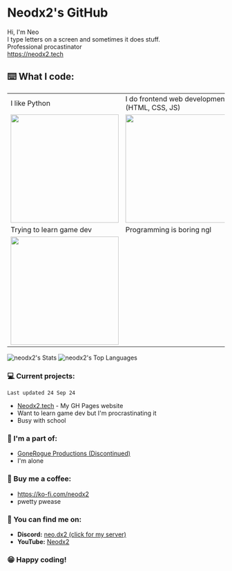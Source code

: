# Neodx2's GitHub

Hi, I'm Neo<br/>
I type letters on a screen and sometimes it does stuff.<br/>
Professional procastinator<br/>
https://neodx2.tech

## ⌨️ What I code:
| | |
|---|---|
| I like Python | I do frontend web development (HTML, CSS, JS) |
| <img src="https://github.com/Neodx2/Neodx2/blob/main/python-beloved.gif" height="250" width="250"> | <img src="https://github.com/Neodx2/Neodx2/blob/main/css-html.gif" height="250" width="250"> |
| Trying to learn game dev | Programming is boring ngl |
| <img src="https://github.com/Neodx2/Neodx2/blob/main/game-dev.gif" height="250" width="250"> | |

![neodx2's Stats](https://github-readme-stats.vercel.app/api?username=neodx2&theme=prussian&show_icons=true&hide_border=true&count_private=false)
![neodx2's Top Languages](https://github-readme-stats.vercel.app/api/top-langs/?username=neodx2&theme=prussian&show_icons=true&hide_border=true&layout=compact)

### 💻 Current projects:
`Last updated 24 Sep 24`
- [Neodx2.tech](https://github.com/Neodx2/neodels.github.io) - My GH Pages website
- Want to learn game dev but I'm procrastinating it
- Busy with school

### 👥 I'm a part of:
- [GoneRogue Productions (Discontinued)](https://github.com/GoneRogueProductions)
- I'm alone

### 🍵 Buy me a coffee:
- https://ko-fi.com/neodx2
- pwetty pwease

### 💬 You can find me on:
- **Discord:** [neo.dx2 (click for my server)](https://neodx2.tech/discord)
- **YouTube:** [Neodx2](https://www.youtube.com/@neodx2)

### 😁 Happy coding!
<!---
Neodx2/Neodx2 is a ✨ special ✨ repository because its `README.md` (this file) appears on your GitHub profile.
You can click the Preview link to take a look at your changes.
--->
